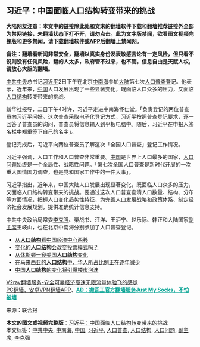  <h2>习近平：中国面临人口结构转变带来的挑战</h2> <p class="notice"><b>大陆网友注意：本文中的链接除此处和文末的<a href="https://github.com/bannedbook/fanqiang" >翻墙</a>软件下载和<a href="https://github.com/killgcd/justmysocks/blob/master/README.md">翻墙推荐</a>链接外全部为禁网链接，未翻墙状态下打不开，请勿点击。此为文字版禁闻，欲看图文视频完整版和更多禁闻，请下载<a href="https://github.com/bannedbook/fanqiang">翻墙软件或APP</a>后翻墙上禁闻网。</p><p>备注：翻墙看新闻非常安全，翻墙以真实身份发表敏感言论有一定风险，但只看不说则没有任何风险，翻的人太多，政府管不过来，也不管。信息自由是天赋人权，请放心大胆的翻墙。</b></p>  <div class="entry"> <p id="conimg"></p> <p><a href="https://www.bannedbook.org/bnews/tag/%e4%b8%ad%e5%85%b1%e4%b8%ad%e5%a4%ae/" class="st_tag internal_tag" rel="tag" title="标签 中共中央 下的日志">中共中央</a>总书记<a href="https://www.bannedbook.org/bnews/tag/%e4%b9%a0%e8%bf%91%e5%b9%b3/" class="st_tag internal_tag" rel="tag" title="标签 习近平 下的日志">习近平</a>2日下午在北京<a href="https://www.bannedbook.org/bnews/tag/%e4%b8%ad%e5%8d%97%e6%b5%b7/" class="st_tag internal_tag" rel="tag" title="标签 中南海 下的日志">中南海</a>参加<span class='wp_keywordlink_affiliate'><a href="https://www.bannedbook.org/" title="大陆" target="_blank">大陆</a></span>第七次<a href="https://www.bannedbook.org/bnews/tag/%E4%BA%BA%E5%8F%A3%E6%99%AE%E6%9F%A5/" class="st_tag internal_tag" rel="tag" title="标签 人口普查 下的日志">人口普查</a>登记。他表示，近年来，<span class='wp_keywordlink_affiliate'><a href="https://www.bannedbook.org/" title="中国" target="_blank">中国</a></span>人口发展出现了一些显著变化，既面临人口众多的压力，又面临<a href="https://www.bannedbook.org/bnews/tag/%E4%BA%BA%E5%8F%A3%E7%BB%93%E6%9E%84/" class="st_tag internal_tag" rel="tag" title="标签 人口结构 下的日志">人口结构</a>转变带来的挑战。</p>  <p>新华社报导，二日下午4时许，习近平走进中南海怀仁堂。「负责登记的两位普查员向习近平问好。这次普查采取电子化登记方式，习近平按照普查登记要求，逐一回答了普查员的询问，普查员将信息输入到平板电脑中。随后，习近平在申报人签名栏中郑重签下自己的名字」。</p> <p>登记完成后，习近平向两位普查员了解这次「全国人口普查」登记工作情况。</p>  <p>习近平强调，人口工作和人口普查非常重要。<a href="https://www.bannedbook.org/bnews/tag/%E4%B8%AD%E5%9B%BD/" class="st_tag internal_tag" rel="tag" title="标签 中国 下的日志">中国</a>是世界上人口最多的国家，<a href="https://www.bannedbook.org/bnews/tag/%E4%BA%BA%E5%8F%A3%E9%97%AE%E9%A2%98/" class="st_tag internal_tag" rel="tag" title="标签 人口问题 下的日志">人口问题</a>始终是一个全局性、战略性问题。「第七次全国人口普查是新时代开展的一次重大国情国力调查，也是党和国家工作中的一件大事」。</p> <p>习近平指出，近年来，中国大陆人口发展出现显著变化，既面临人口众多的压力，又面临人口结构转变带来的挑战。要通过这次人口普查查清人口数量、结构、分布等方面情况，把握人口变化趋势性特征，为完善人口发展战略和政策体系、制定经济社会发展规划，提供准确统计信息支持。</p>  <p>中共中央政治局常委<a href="https://www.bannedbook.org/bnews/tag/%e6%9d%8e%e5%85%8b%e5%bc%ba/" class="st_tag internal_tag" rel="tag" title="标签 李克强 下的日志">李克强</a>、栗战书、汪洋、王沪宁、赵乐际、韩正和大陆国家<a href="https://www.bannedbook.org/bnews/tag/%E5%89%AF%E4%B8%BB%E5%B8%AD/" class="st_tag internal_tag" rel="tag" title="标签 副主席 下的日志">副主席</a>王岐山，也在北京中南海分别参加了人口普查登记。</p> <ul class='op-related-articles' title='相关阅读'> <li><a href='https://www.bannedbook.org/bnews/baitai/20190211/1078974.html' target='_blank'>从<b>人口结构</b>看中国经济中心西移</a></li> <li><a href='https://www.bannedbook.org/bnews/worldnews/20181102/1024646.html' target='_blank'>变化的<b>人口结构</b>会改变投票模式吗？</a></li> <li><a href='https://www.bannedbook.org/bnews/worldnews/20170629/781826.html' target='_blank'>从休斯顿一窥美国<b>人口结构</b>变化</a></li> <li><a href='https://www.bannedbook.org/bnews/ssgc/20170220/709604.html' target='_blank'>在马来西亚的<b>人口结构</b>中，华人所占比例正在逐年减少</a></li> <li><a href='https://www.bannedbook.org/bnews/finance/20160720/701565.html' target='_blank'>中国<b>人口结构</b>的变化将引爆楼市泡沫</a></li> </ul> <p class="texttj"> <a href="https://www.bannedbook.org/forum23/topic22702.html" target="_blank">V2ray翻墙服务-安全可靠经济高速无限流量体验飞的感觉</a><br/> <a href="https://github.com/bannedbook/fanqiang/wiki/%E7%A6%81%E9%97%BB%E7%BD%91%E5%AE%89%E5%8D%93%E7%BF%BB%E5%A2%99%E6%96%B0%E9%97%BBAPP" target="_blank">PC翻墙、安卓VPN翻墙APP</a>、<span onclick="window.open('https://github.com/killgcd/justmysocks/blob/master/README.md')" style="font-weight:bold;color:#00A191;cursor:pointer;text-decoration:underline;outline:none">AD：搬瓦工官方翻墙服务Just My Socks，不怕被墙</span></p><p> 来源：联合报 </p><a name='sharetosocial'></a>       <div><b>本文的图文或视频完整版</b>：<a href='https://www.bannedbook.org/bnews/cbnews/20201103/1424730.html'>习近平：中国面临人口结构转变带来的挑战</a></div>  </div><!--END ENTRY--> <div class="postfooter"> <div>本文标签：<a href="https://www.bannedbook.org/bnews/tag/%e4%b8%ad%e5%85%b1%e4%b8%ad%e5%a4%ae/" rel="tag">中共中央</a>, <a href="https://www.bannedbook.org/bnews/tag/%e4%b8%ad%e5%8d%97%e6%b5%b7/" rel="tag">中南海</a>, <a href="https://www.bannedbook.org/bnews/tag/%E4%B8%AD%E5%9B%BD/" rel="tag">中国</a>, <a href="https://www.bannedbook.org/bnews/tag/%e4%b9%a0%e8%bf%91%e5%b9%b3/" rel="tag">习近平</a>, <a href="https://www.bannedbook.org/bnews/tag/%E4%BA%BA%E5%8F%A3%E6%99%AE%E6%9F%A5/" rel="tag">人口普查</a>, <a href="https://www.bannedbook.org/bnews/tag/%E4%BA%BA%E5%8F%A3%E7%BB%93%E6%9E%84/" rel="tag">人口结构</a>, <a href="https://www.bannedbook.org/bnews/tag/%E4%BA%BA%E5%8F%A3%E9%97%AE%E9%A2%98/" rel="tag">人口问题</a>, <a href="https://www.bannedbook.org/bnews/tag/%E5%89%AF%E4%B8%BB%E5%B8%AD/" rel="tag">副主席</a>, <a href="https://www.bannedbook.org/bnews/tag/%e6%9d%8e%e5%85%8b%e5%bc%ba/" rel="tag">李克强</a></div>  </div><!--END POSTFOOTER--> 